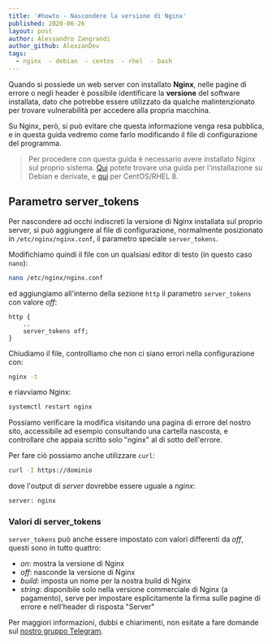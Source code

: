 ```yaml
---
title: '#howto - Nascondere la versione di Nginx'
published: 2020-06-26
layout: post
author: Alessandro Zangrandi
author_github: AlexzanDev
tags:
  - nginx  - debian  - centos  - rhel  - bash
---
```

Quando si possiede un web server con installato **Nginx**, nelle pagine di errore o negli header è possibile identificare la **versione** del software installata, dato che potrebbe essere utilizzato da qualche malintenzionato per trovare vulnerabilità per accedere alla propria macchina.

Su Nginx, però, si può evitare che questa informazione venga resa pubblica, e in questa guida vedremo come farlo modificando il file di configurazione del programma.

> Per procedere con questa guida è necessario avere installato Nginx sul proprio sistema. <a href="https://linuxhub.it/articles/howto-installazione-e-configurazione-con-let%E2%80%99s-encrypt-di-nginx-su-debian-10">Qui</a> potete trovare una guida per l'installazione su Debian e derivate, e <a href="https://linuxhub.it/articles/howto-installazione-di-nginx-su-centos-8-rhel-8-e-configurazione-ssl">qui</a> per CentOS/RHEL 8.

## Parametro server_tokens

Per nascondere ad occhi indiscreti la versione di Nginx installata sul proprio server, si può aggiungere al file di configurazione, normalmente posizionato in `/etc/nginx/nginx.conf`, il parametro speciale `server_tokens`.

Modifichiamo quindi il file con un qualsiasi editor di testo (in questo caso `nano`):

```bash
nano /etc/nginx/nginx.conf
```

ed aggiungiamo all'interno della sezione `http` il parametro `server_tokens` con valore *off*:

```nginx
http {
	..
	server_tokens off;
}
```

Chiudiamo il file, controlliamo che non ci siano errori nella configurazione con:

```bash
nginx -t
```

e riavviamo Nginx:

```bash
systemctl restart nginx
```

Possiamo verificare la modifica visitando una pagina di errore del nostro sito, accessibile ad esempio consultando una cartella nascosta, e controllare che appaia scritto solo "nginx" al di sotto dell'errore.

Per fare ciò possiamo anche utilizzare `curl`:

```bash
curl -I https://dominio
```

dove l'output di *server* dovrebbe essere uguale a *nginx*:

```bash
server: nginx
```

### Valori di server_tokens

`server_tokens` può anche essere impostato con valori differenti da *off*, questi sono in tutto quattro:

- *on*: mostra la versione di Nginx
- *off*: nasconde la versione di Nginx
- *build*: imposta un nome per la nostra build di Nginx
- *string*: disponibile solo nella versione commerciale di Nginx (a pagamento), serve per impostare esplicitamente la firma sulle pagine di errore e nell'header di risposta "Server"


Per maggiori informazioni, dubbi e chiarimenti, non esitate a fare domande sul [nostro gruppo Telegram](https://t.me/linuxpeople).